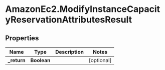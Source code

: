 # AmazonEc2.ModifyInstanceCapacityReservationAttributesResult

## Properties

Name | Type | Description | Notes
------------ | ------------- | ------------- | -------------
**_return** | **Boolean** |  | [optional] 



